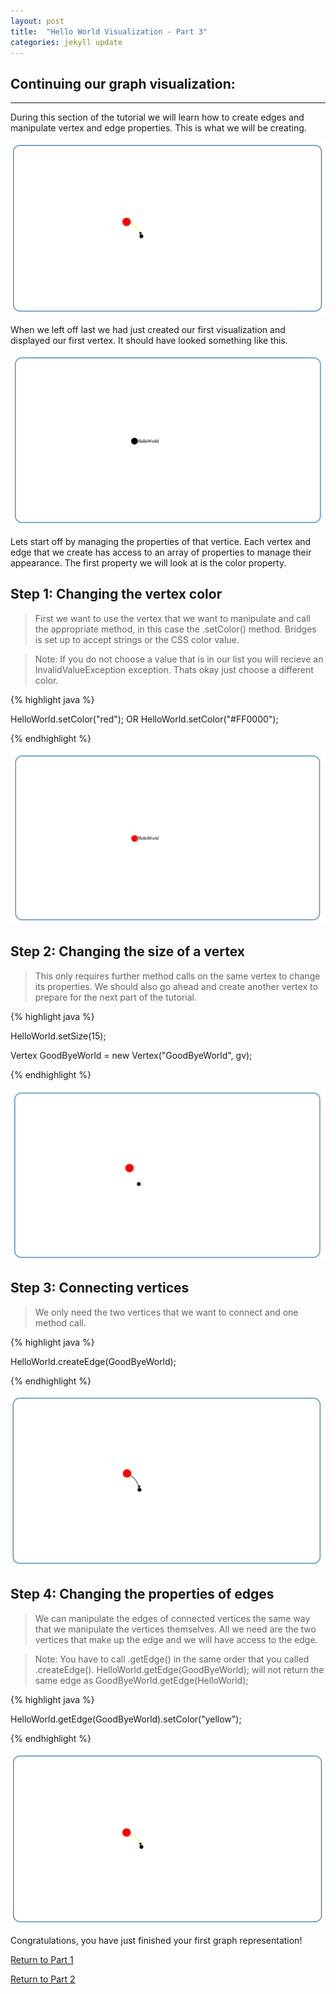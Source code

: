 ```yaml
---
layout: post
title:  "Hello World Visualization - Part 3"
categories: jekyll update
---
```


## Continuing our graph visualization:
-----

During this section of the tutorial we will learn how to create edges and manipulate vertex and edge properties. This is what we will be creating.

![drawing](/images/screenshot_10.png)

When we left off last we had just created our first visualization and displayed our first vertex. It should have looked something like this.

![drawing](/images/screenshot_9.png)

Lets start off by managing the properties of that vertice. Each vertex and edge that we create has access to an array of properties to manage their appearance. The first property we will look at is the color property.

## Step 1: Changing the vertex color

> First we want to use the vertex that we want to manipulate and call the appropriate method, in this case the .setColor() method. Bridges is set up to accept strings or the CSS color value.

> Note: If you do not choose a value that is in our list you will recieve an InvalidValueException exception. Thats okay just choose a different color.

{% highlight java %}

HelloWorld.setColor("red"); OR HelloWorld.setColor("#FF0000");

{% endhighlight %}

![drawing](/images/screenshot_11.png)

## Step 2: Changing the size of a vertex

> This only requires further method calls on the same vertex to change its properties. We should also go ahead and create another vertex to prepare for the next part of the tutorial.

{% highlight java %}

HelloWorld.setSize(15);

Vertex GoodByeWorld = new Vertex("GoodByeWorld", gv);

{% endhighlight %}

![drawing](/images/screenshot_12.png)

## Step 3: Connecting vertices

> We only need the two vertices that we want to connect and one method call.

{% highlight java %}

HelloWorld.createEdge(GoodByeWorld);

{% endhighlight %}

![drawing](/images/screenshot_13.png)

## Step 4: Changing the properties of edges

> We can manipulate the edges of connected vertices the same way that we manipulate the vertices themselves. All we need are the two vertices that make up the edge and we will have access to the edge.

> Note: You have to call .getEdge() in the same order that you called .createEdge(). HelloWorld.getEdge(GoodByeWorld); will not return the same edge as GoodByeWorld.getEdge(HelloWorld);

{% highlight java %}

HelloWorld.getEdge(GoodByeWorld).setColor("yellow");

{% endhighlight %}

![drawing](/images/screenshot_10.png)

Congratulations, you have just finished your first graph representation!

[Return to Part 1](http://dismembered.github.io/jekyll/update/2014/06/23/HelloWorld-Tutorial_part1/)

[Return to Part 2](http://dismembered.github.io/jekyll/update/2014/06/23/HelloWorld-Tutorial_part2/)
